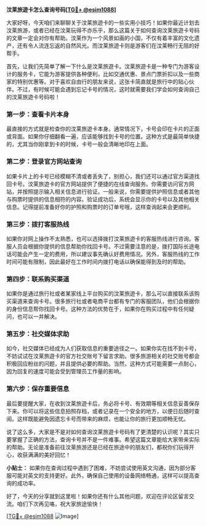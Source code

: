 **汶莱旅遊卡怎么查询号码[[TG💪+ @esim1088](https://t.me/s/esim1088)]**

大家好呀，今天咱们来聊聊关于汶莱旅遊卡的一些实用小技巧！如果你最近计划去汶莱旅游，或者已经在汶莱玩得不亦乐乎，那么这篇关于如何查询汶莱旅遊卡号码的文章一定会对你有帮助。汶莱作为一个风景如画的小国，不仅有着丰富的文化遗产，还有令人流连忘返的自然风光。而汶莱旅遊卡则是游客们在汶莱畅行无阻的好帮手。

首先，让我们先简单了解一下什么是汶莱旅遊卡。汶莱旅遊卡是一种专门为游客设计的服务卡，它能为游客提供各种便利，比如交通优惠、景点门票折扣以及一些商家的特别优惠等。对于喜欢自由行的朋友来说，这张卡简直就是旅行中的贴心伙伴。不过，有时候可能会遇到忘记卡号的情况，这时就需要我们学会如何查询自己的汶莱旅遊卡号码啦！

### **第一步：查看卡片本身**
最直接的方式就是检查你的汶莱旅遊卡本身。通常情况下，卡号会印在卡片的正面或背面。如果你仔细翻看一遍，应该能够找到卡号的位置。这种方式是最简单快捷的，尤其当你刚拿到卡的时候，卡号一般会清晰地印在上面。

### **第二步：登录官方网站查询**
如果卡片上的卡号已经模糊不清或者丢失了，别担心，我们还可以通过官方渠道找回卡号。汶莱旅遊卡的官方网站提供了便捷的在线查询服务。你需要访问官方网站，并按照提示输入相关信息进行验证。一般来说，你需要提供护照信息或者其他与购票时提供的信息相符的内容。验证成功后，系统会显示你的卡号以及其他相关信息。记得提前准备好你的护照和购票时的订单号哦，这样查询起来会更顺利。

### **第三步：拨打客服热线**
如果你对网上操作不太熟悉，也可以选择拨打汶莱旅遊卡的客服热线进行咨询。客服人员会根据你提供的信息帮助你找回卡号。不过需要注意的是，拨打国际长途电话可能会产生一定的费用，所以建议事先确认好费用情况。另外，客服热线的工作时间可能有限制，因此最好在工作时间内拨打电话以确保能得到及时的帮助。

### **第四步：联系购买渠道**
如果你是通过旅行社或者某家线上平台购买的汶莱旅遊卡，那么可以直接联系该购买渠道来查询卡号。很多旅行社或者电商平台都有专门的客服团队，他们会根据你的身份信息帮你找回卡号。这种方法的优势在于，如果你在购买过程中有任何疑问，也可以一并解决。

### **第五步：社交媒体求助**
如今，社交媒体已经成为人们获取信息的重要途径之一。如果你实在找不到卡号，不妨试试在汶莱旅遊卡的官方社交账号下留言求助。很多旅游相关的社交账号都会积极回应粉丝的问题，并且提供必要的帮助。当然，这种方式可能需要一点耐心，因为回复的速度可能会受到管理员工作量的影响。

### **第六步：保存重要信息**
最后要提醒大家，在收到汶莱旅遊卡后，务必将卡号、有效期等相关信息妥善保存下来。你可以将这些信息拍照存档，或者记录在一个安全的地方，以便日后随时查阅。这样既能避免因遗忘卡号而带来的麻烦，也能让你的旅行更加顺畅无忧。

说了这么多，大家是不是对如何查询汶莱旅遊卡号码有了更清楚的认识呢？其实只要掌握了正确的方法，查询卡号并不是一件难事。希望这篇文章能给大家带来实际的帮助。无论是准备前往汶莱旅游还是已经在旅途中的朋友们，都祝你们玩得开心，收获满满的美好回忆！

**小贴士：** 如果你在查询过程中遇到了困难，不妨尝试使用英文沟通，因为部分客服可能对英文的支持更好。此外，确保自己使用的设备网络畅通，这样可以提高查询的成功率。

好了，今天的分享就到这里啦！如果你还有什么其他问题，欢迎在评论区留言交流。咱们下次再见咯，祝大家旅途愉快！

[[TG💪+ @esim1088](https://t.me/s/esim1088) ![Image](https://i.postimg.cc/4NQfJmqS/Snipaste-2025-05-13-00-14-12.png)]